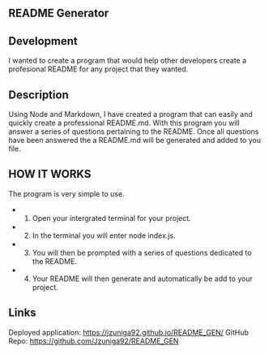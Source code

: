 ## README Generator

## Development 

 I wanted to create a program that would help other developers create a profesional README for any project that they wanted.

## Description 

Using Node and Markdown, I have created a program that can easily and quickly create a professional README.md. With this program you will answer a series of 
questions pertaining to the README. Once all questions have been answered the a README.md will be generated and added to you file.

## HOW IT WORKS

 The program is very simple to use. 
 - 1. Open your intergrated terminal for your project. 
 - 2. In the terminal you will enter node index.js.
 - 3. You will then be prompted with a series of questions dedicated to the README.
 - 4. Your README will then generate and automatically be add to your project. 

## Links

 Deployed application: https://jzuniga92.github.io/README_GEN/
 GitHub Repo: https://github.com/Jzuniga92/README_GEN


